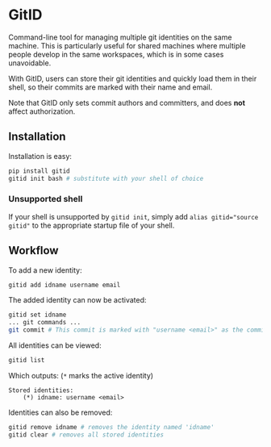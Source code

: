 # GitID

Command-line tool for managing multiple git identities on the same machine. This is particularly useful for shared machines where multiple people develop in the same workspaces, which is in some cases unavoidable.

With GitID, users can store their git identities and quickly load them in their shell, so their commits are marked with their name and email.

Note that GitID only sets commit authors and committers, and does **not** affect authorization.

## Installation

Installation is easy:
```bash
pip install gitid
gitid init bash # substitute with your shell of choice
```

### Unsupported shell

If your shell is unsupported by `gitid init`, simply add `alias gitid="source gitid"` to the appropriate startup file of your shell.

## Workflow

To add a new identity:
```bash
gitid add idname username email
```

The added identity can now be activated:
```bash
gitid set idname
... git commands ...
git commit # This commit is marked with "username <email>" as the committer and author
```

All identities can be viewed:
```bash
gitid list
```

Which outputs: (`*` marks the active identity)
```
Stored identities:
    (*) idname: username <email>
```

Identities can also be removed:
```bash
gitid remove idname # removes the identity named 'idname'
gitid clear # removes all stored identities
```
